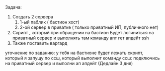 Задача:
1. Создать 2 сервера
	1. 1-ый паблик ( бастион хост)
	2. 2-ой сервер в приватке ( только приватный ИП, публичного нет) 
2. Скрипт , который при обращении на бастион Будет логиниться на приватный сервер и выполнять там команду апт гет апдейт ssh
3. Также поставить варгард

уточнение по заданию: у тебя на бастионе будет лежать скрипт, который я запущу по ссш, который выполнит команду ссш: подключись на приватный сервер и выполни ап апдейт (Дедлайн 3 дня)